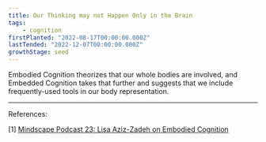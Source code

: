 ```yaml
---
title: Our Thinking may not Happen Only in the Brain
tags: 
    - cognition
firstPlanted: "2022-08-17T00:00:00.000Z"
lastTended: "2022-12-07T00:00:00.000Z"
growthStage: seed
---
```


Embodied Cognition theorizes that our whole bodies are involved, and Embedded Cognition takes that further and suggests that we include frequently-used tools in our body representation. 

<note-quote
    quote="That’s the thesis of a movement in neuroscience called Embodied Cognition. The idea that where we are thinking includes our whole bodies, not just the little brain inside our skull. There’s even something called embedded cognition, which if I understand it correctly, goes and says, actually, it’s the whole world where we start doing our thinking. When you’re writing on a notepad, that notepad should be counted as part of your cognitive apparatus just like your brain. So, there’s actually these neurons where if you work with a tool long enough, that tool becomes embedded as part of your body representation."
    sourceLink="#Mindscape-Podcast-23-Lisa-Aziz-Zadeh-on-Embodied-Cognition"
    sourceText="[1]">
</note-quote>

---
References: 

<span 
 id="Mindscape-Podcast-23-Lisa-Aziz-Zadeh-on-Embodied-Cognition"> 
 [1] [Mindscape Podcast 23: Lisa Aziz-Zadeh on Embodied Cognition](https://www.preposterousuniverse.com/podcast/2018/11/19/episode-23-lisa-aziz-zadeh-on-embodied-cognition-mirror-neurons-and-empathy/) 
</span><br/>
